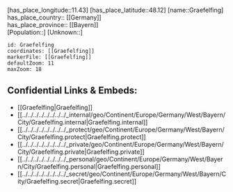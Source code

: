 ﻿---
location: [48.12,11.43] 
mapzoom: [7,12] 
mapmarker: city 
type: City
tags:
- geo/City


SpocWebEntityId: 30622
isDeleted: false
confidential: public

---
[has_place_longitude::11.43] 
[has_place_latitude::48.12] 
[name::Graefelfing] 
has_place_country:: [[Germany]]  
has_place_province:: [[Bayern]]  
[Population::] 
[Unknown::] 


```leaflet
id: Graefelfing
coordinates: [[Graefelfing]] 
markerFile: [[Graefelfing]] 
defaultZoom: 11 
maxZoom: 18
```


## Confidential Links & Embeds: 
- [[Graefelfing|Graefelfing]]  
- [[../../../../../../../../_internal/geo/Continent/Europe/Germany/West/Bayern/City/Graefelfing.internal|Graefelfing.internal]] 
- [[../../../../../../../../_protect/geo/Continent/Europe/Germany/West/Bayern/City/Graefelfing.protect|Graefelfing.protect]] 
- [[../../../../../../../../_private/geo/Continent/Europe/Germany/West/Bayern/City/Graefelfing.private|Graefelfing.private]] 
- [[../../../../../../../../_personal/geo/Continent/Europe/Germany/West/Bayern/City/Graefelfing.personal|Graefelfing.personal]] 
- [[../../../../../../../../_secret/geo/Continent/Europe/Germany/West/Bayern/City/Graefelfing.secret|Graefelfing.secret]] 
